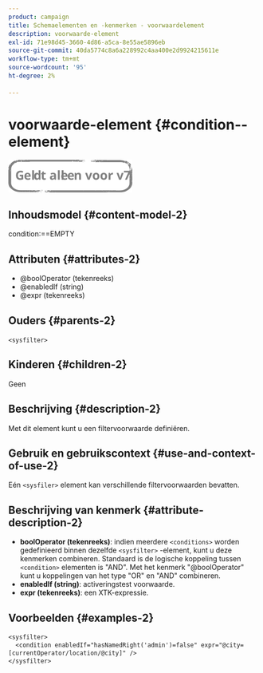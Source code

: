```yaml
---
product: campaign
title: Schemaelementen en -kenmerken - voorwaardelement
description: voorwaarde-element
exl-id: 71e98d45-3660-4d86-a5ca-8e55ae5896eb
source-git-commit: 40da5774c8a6a228992c4aa400e2d9924215611e
workflow-type: tm+mt
source-wordcount: '95'
ht-degree: 2%

---
```


# voorwaarde-element {#condition--element}

![](../../../assets/v7-only.svg)

## Inhoudsmodel {#content-model-2}

condition:==EMPTY

## Attributen {#attributes-2}

* @boolOperator (tekenreeks)
* @enabledIf (string)
* @expr (tekenreeks)

## Ouders {#parents-2}

`<sysfilter>`

## Kinderen {#children-2}

Geen

## Beschrijving {#description-2}

Met dit element kunt u een filtervoorwaarde definiëren.

## Gebruik en gebruikscontext {#use-and-context-of-use-2}

Eén `<sysfiler>`  element kan verschillende filtervoorwaarden bevatten.

## Beschrijving van kenmerk {#attribute-description-2}

* **boolOperator (tekenreeks)**: indien meerdere `<conditions>` worden gedefinieerd binnen dezelfde  `<sysfilter>` -element, kunt u deze kenmerken combineren. Standaard is de logische koppeling tussen `<condition>` elementen is &quot;AND&quot;. Met het kenmerk &quot;@boolOperator&quot; kunt u koppelingen van het type &quot;OR&quot; en &quot;AND&quot; combineren.
* **enabledIf (string)**: activeringstest voorwaarde.
* **expr (tekenreeks)**: een XTK-expressie.

## Voorbeelden {#examples-2}

```
<sysfilter>
  <condition enabledIf="hasNamedRight('admin')=false" expr="@city=[currentOperator/location/@city]" />
</sysfilter>
```
